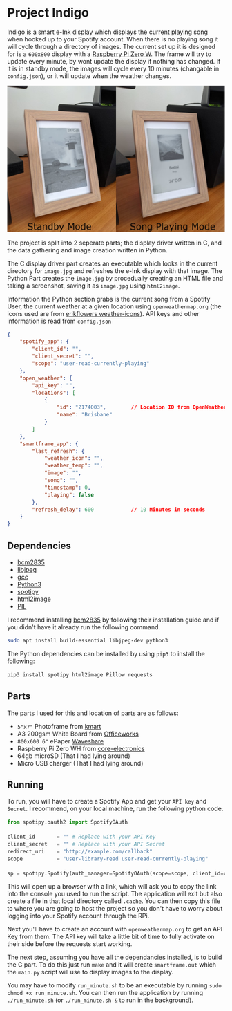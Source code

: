 # Project Indigo

Indigo is a smart e-Ink display which displays the current playing song when 
hooked up to your Spotify account. When there is no playing song it will cycle
through a directory of images. The current set up it is designed for is a 
`600x800` display with a 
[Raspberry Pi Zero W](https://www.raspberrypi.com/products/raspberry-pi-zero-w/).
The frame will try to update every minute, by wont update the display if nothing 
has changed. If it is in standby mode, the images will cycle every 10 minutes 
(changable in `config.json`), or it will update when the weather changes.

![showcase image](https://raw.githubusercontent.com/lcox74/Indigo/main/showcase.jpg)

The project is split into 2 seperate parts; the display driver written in C, and
the data gathering and image creation written in Python.

The C display driver part creates an executable which looks in the current 
directory for `image.jpg` and refreshes the e-Ink display with that image. The 
Python Part creates the `image.jpg` by procedually creating an HTML file and 
taking a screenshot, saving it as `image.jpg` using `html2image`.

Information the Python section grabs is the current song from a Spotify User, 
the current weather at a given location using `openweathermap.org` (the icons 
used are from [erikflowers weather-icons](https://erikflowers.github.io/weather-icons/)).
API keys and other information is read from `config.json`

```json
{
    "spotify_app": {
        "client_id": "",
        "client_secret": "",
        "scope": "user-read-currently-playing"
    },
    "open_weather": {
        "api_key": "",
        "locations": [
            {
                "id": "2174003",        // Location ID from OpenWeatherMap
                "name": "Brisbane"
            }
        ]
    },
    "smartframe_app": {
        "last_refresh": {
            "weather_icon": "",
            "weather_temp": "",
            "image": "",
            "song": "",
            "timestamp": 0,
            "playing": false
        },
        "refresh_delay": 600            // 10 Minutes in seconds
    }
}
```

## Dependencies

- [bcm2835](http://www.airspayce.com/mikem/bcm2835)
- [libjpeg](http://libjpeg.sourceforge.net/)
- [gcc](https://gcc.gnu.org/)
- [Python3](https://www.python.org/downloads/)
- [spotipy](https://spotipy.readthedocs.io/en/2.19.0/)
- [html2image](https://pypi.org/project/html2image/)
- [PIL](https://pypi.org/project/Pillow/)
  
I recommend installing [bcm2835](http://www.airspayce.com/mikem/bcm2835) by 
following their installation guide and if you didn't have it already run the 
following command.

```bash
sudo apt install build-essential libjpeg-dev python3
```

The Python dependencies can be installed by using `pip3` to install the following:

```bash
pip3 install spotipy html2image Pillow requests
```

## Parts

The parts I used for this and location of parts are as follows:

-  `5"x7"` Photoframe from [kmart](https://www.kmart.com.au/webapp/wcs/stores/servlet/ProductDisplay?partNumber=P_42613787&storeId=10701&catalogId=10102)
-  A3 200gsm White Board from [Officeworks](https://www.officeworks.com.au/shop/officeworks/p/quill-a3-board-white-qu90479)
-  `800x600 6"` ePaper [Waveshare](https://www.waveshare.com/6inch-e-paper-hat.htm)
-  Raspberry Pi Zero WH from [core-electronics](https://core-electronics.com.au/raspberry-pi-zero-wh.html)
- 64gb microSD (That I had lying around)
- Micro USB charger (That I had lying around)

## Running

To run, you will have to create a Spotify App and get your `API key` and `Secret`. 
I recommend, on your local machine, run the following python code.

```python
from spotipy.oauth2 import SpotifyOAuth

client_id       = "" # Replace with your API Key
client_secret   = "" # Replace with your API Secret
redirect_uri    = "http://example.com/callback"
scope           = "user-library-read user-read-currently-playing"

sp = spotipy.Spotify(auth_manager=SpotifyOAuth(scope=scope, client_id=client_id, client_secret=client_secret, redirect_uri=redirect_uri))
```

This will open up a browser with a link, which will ask you to copy the link
into the console you used to run the script. The application will exit but also
create a file in that local directory called `.cache`. You can then copy this 
file to where you are going to host the project so you don't have to worry about
logging into your Spotify account through the RPi.

Next you'll have to create an account with `openweathermap.org` to get an API
Key from them. The API key will take a little bit of time to fully activate on
their side before the requests start working.

The next step, assuming you have all the dependancies installed, is to build the
C part. To do this just run `make` and it will create `smartframe.out` which the
`main.py` script will use to display images to the display.

You may have to modify `run_minute.sh` to be an executable by running 
`sudo chmod +x run_minute.sh`. You can then run the application by running 
`./run_minute.sh` (or `./run_minute.sh &` to run in the background).
